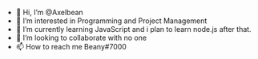 - 👋 Hi, I’m @Axelbean
- 👀 I’m interested in Programming and Project Management
- 🌱 I’m currently learning JavaScript and i plan to learn node.js after that.
- 💞️ I’m looking to collaborate with no one
- 📫 How to reach me Beany#7000

<!---
Axelbean/Axelbean is a ✨ special ✨ repository because its `README.md` (this file) appears on your GitHub profile.
You can click the Preview link to take a look at your changes.
--->
